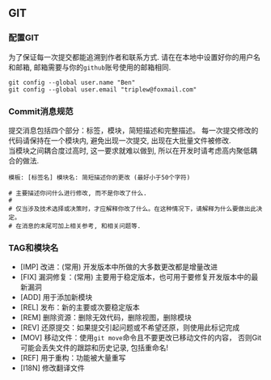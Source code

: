 ## GIT  

### 配置GIT  
为了保证每一次提交都能追溯到作者和联系方式.
请在在本地中设置好你的用户名和邮箱, 邮箱需要与你的`github`账号使用的邮箱相同.
```
git config --global user.name "Ben"
git config --global user.email "triplew@foxmail.com"

```

### Commit消息规范  

提交消息包括四个部分：标签，模块，简短描述和完整描述。
每一次提交修改的代码请保持在一个模块内, 避免出现一次提交, 出现在大批量文件被修改.  
当模块之间耦合度过高时, 这一要求就难以做到, 所以在开发时请考虑高内聚低耦合的做法.
```
模板: [标签名] 模块名: 简短描述你的更改 (最好小于50个字符)

# 主要描述你问什么进行修改, 而不是你改了什么. 
# 
# 仅当涉及技术选择或决策时，才应解释你改了什么。在这种情况下，请解释为什么要做出此决定。
# 在消息的末尾可加上相关参考, 和相关问题等.
```

### TAG和模块名  

- [IMP] 改进：(常用) 开发版本中所做的大多数更改都是增量改进
- [FIX] 漏洞修复：(常用) 主要用于稳定版本，也可用于要修复开发版本中的最新漏洞
- [ADD] 用于添加新模块
- [REL] 发布：新的主要或次要稳定版本
- [REM] 删除资源：删除无效代码，删除视图，删除模块
- [REV] 还原提交：如果提交引起问题或不希望还原，则使用此标记完成
- [MOV] 移动文件：使用`git move`命令且不要更改已移动文件的内容，
否则Git可能会丢失文件的跟踪和历史记录, 包括重命名!
- [REF] 用于重构：功能被大量重写
- [I18N] 修改翻译文件